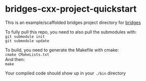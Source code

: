 # bridges-cxx-project-quickstart
This is an example/scaffolded bridges project directory for [bridges](http://bridgesuncc.github.io/)

To fully pull this repo, you need to also pull the submodules with:  
`git submodule init`  
`git submodule update`  

To build, you need to generate the Makefile with cmake:  
`cmake CMakeLists.txt`  
And then:  
`make`

Your compiled code should show up in your `./bin` directory
